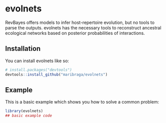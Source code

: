 
<!-- README.md is generated from README.Rmd. Please edit that file -->

# evolnets

<!-- badges: start -->

<!-- badges: end -->

RevBayes offers models to infer host-repertoire evolution, but no tools
to parse the outputs. evolnets has the necessary tools to reconstruct
ancestral ecological networks based on posterior probabilities of
interactions.

## Installation

You can install evolnets like so:

``` r
# install.packages("devtools")
devtools::install_github("maribraga/evolnets")
```

## Example

This is a basic example which shows you how to solve a common problem:

``` r
library(evolnets)
## basic example code
```
